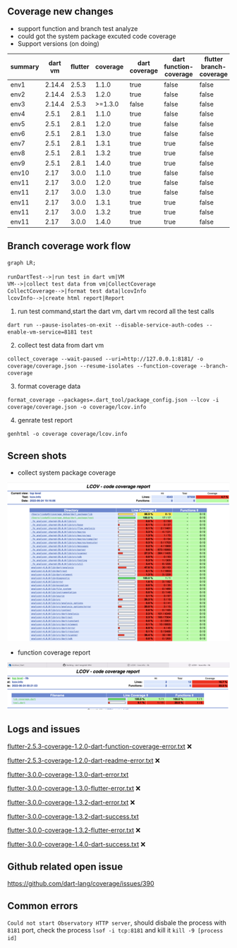 ## Coverage new changes

- support function and branch test analyze
- could got the system package excuted code coverage
- Support versions (on doing)

|summary  |  dart vm  | flutter | coverage | dart coverage | dart function-coverage | flutter branch-coverage     |  flutter function-coverage  |  flutter branch-coverage  | 
|---------|-----------|---------|----------|---------------|------------------------| ----------------------------|-----------------------------|---------------------------|
|env1     |  2.14.4   |  2.5.3  |  1.1.0   |     true      |          false         |          false              |           false             |           false           |  
|env2     |  2.14.4   |  2.5.3  |  1.2.0   |     true      |          false         |          false              |           false             |           false           |   
|env3     |  2.14.4   |  2.5.3  |  >=1.3.0 |     false     |          false         |          false              |           false             |           false           |
|env4     |  2.5.1    |  2.8.1  |  1.1.0   |     true      |          false         |          false              |           false             |           false           |  
|env5     |  2.5.1    |  2.8.1  |  1.2.0   |     true      |          false         |          false              |           false             |           false           |  
|env6     |  2.5.1    |  2.8.1  |  1.3.0   |     true      |          false         |          false              |           false             |           false           |  
|env7     |  2.5.1    |  2.8.1  |  1.3.1   |     true      |          true          |          false              |           false             |           false           |  
|env8     |  2.5.1    |  2.8.1  |  1.3.2   |     true      |          true          |          false              |           false             |           false           |  
|env9     |  2.5.1    |  2.8.1  |  1.4.0   |     true      |          true          |          false              |           false             |           false           |   
|env10    |  2.17     |  3.0.0  |  1.1.0   |     true      |          false         |          false              |           false             |           false           |    
|env11    |  2.17     |  3.0.0  |  1.2.0   |     true      |          false         |          false              |           false             |           false           |  
|env11    |  2.17     |  3.0.0  |  1.3.0   |     true      |          false         |          false              |           false             |           false           |  
|env11    |  2.17     |  3.0.0  |  1.3.1   |     true      |          true          |          false              |           false             |           false           | 
|env11    |  2.17     |  3.0.0  |  1.3.2   |     true      |          true          |          false              |           false             |           false           |  
|env11    |  2.17     |  3.0.0  |  1.4.0   |     true      |          true          |          false              |           false             |           false           |  

## Branch coverage work flow

```mermaid
graph LR;

runDartTest-->|run test in dart vm|VM
VM-->|collect test data from vm|CollectCoverage
CollectCoverage-->|format test data|lcovInfo
lcovInfo-->|create html report|Report
```

1. run test command,start the dart vm, dart vm record all the test calls

```
dart run --pause-isolates-on-exit --disable-service-auth-codes --enable-vm-service=8181 test 
```
2. collect test data from dart vm
```
collect_coverage --wait-paused --uri=http://127.0.0.1:8181/ -o coverage/coverage.json --resume-isolates --function-coverage --branch-coverage
```

3. format coverage data 
```
format_coverage --packages=.dart_tool/package_config.json --lcov -i coverage/coverage.json -o coverage/lcov.info
```

4. genrate test report

```
genhtml -o coverage coverage/lcov.info 
```

## Screen shots 

- collect system package coverage

![img](./images/collect_system_coverage.png)

- function coverage report

![img](./images/function_coverage_report.png)

## Logs and issues

[flutter-2.5.3-coverage-1.2.0-dart-function-coverage-error.txt](./logs/flutter-2.5.3-coverage-1.2.0-dart-function-coverage-error.txt)  ❌

[flutter-2.5.3-coverage-1.2.0-dart-readme-error.txt](./logs/flutter-2.5.3-coverage-1.2.0-dart-readme-error.txt) ❌

[flutter-3.0.0-coverage-1.3.0-dart-error.txt](./logs/flutter-3.0.0-coverage-1.3.0-dart-error.txt)

[flutter-3.0.0-coverage-1.3.0-flutter-error.txt](./logs/flutter-3.0.0-coverage-1.3.0-flutter-error.txt) ❌

[flutter-3.0.0-coverage-1.3.2-dart-error.txt](./logs/flutter-3.0.0-coverage-1.3.2-dart-error.txt) ❌

[flutter-3.0.0-coverage-1.3.2-dart-success.txt](./logs/flutter-3.0.0-coverage-1.3.2-dart-success.txt)

[flutter-3.0.0-coverage-1.3.2-flutter-error.txt](./logs/flutter-3.0.0-coverage-1.3.2-flutter-error.txt) ❌

[flutter-3.0.0-coverage-1.4.0-dart-success.txt](./logs/flutter-3.0.0-coverage-1.4.0-flutter-error.txt) ❌

## Github related open issue

https://github.com/dart-lang/coverage/issues/390

## Common errors

`Could not start Observatory HTTP server`, should disbale the process with `8181` port, check the process `lsof -i tcp:8181` and kill it `kill -9 [process id]`